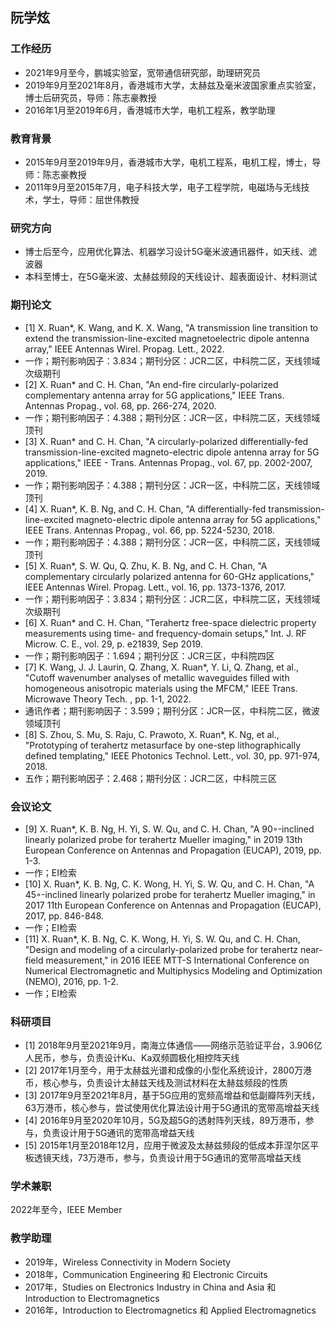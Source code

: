 ## 阮学炫

### 工作经历
- 2021年9月至今，鹏城实验室，宽带通信研究部，助理研究员
- 2019年9月至2021年8月，香港城市大学，太赫兹及毫米波国家重点实验室，博士后研究员，导师：陈志豪教授
- 2016年1月至2019年6月，香港城市大学，电机工程系，教学助理

### 教育背景
- 2015年9月至2019年9月，香港城市大学，电机工程系，电机工程，博士，导师：陈志豪教授
- 2011年9月至2015年7月，电子科技大学，电子工程学院，电磁场与无线技术，学士，导师：屈世伟教授

### 研究方向
- 博士后至今，应用优化算法、机器学习设计5G毫米波通讯器件，如天线、滤波器
- 本科至博士，在5G毫米波、太赫兹频段的天线设计、超表面设计、材料测试

### 期刊论文
- [1] X. Ruan*, K. Wang, and K. X. Wang, "A transmission line transition to extend the transmission-line-excited magnetoelectric dipole antenna array," IEEE Antennas Wirel. Propag. Lett., 2022.
- 一作；期刊影响因子：3.834；期刊分区：JCR二区，中科院二区，天线领域次级期刊
- [2] X. Ruan* and C. H. Chan, "An end-fire circularly-polarized complementary antenna array for 5G applications," IEEE Trans. Antennas Propag., vol. 68, pp. 266-274, 2020.
- 一作；期刊影响因子：4.388；期刊分区：JCR一区，中科院二区，天线领域顶刊
- [3] X. Ruan* and C. H. Chan, "A circularly-polarized differentially-fed transmission-line-excited magneto-electric dipole antenna array for 5G applications," IEEE - Trans. Antennas Propag., vol. 67, pp. 2002-2007, 2019.
- 一作；期刊影响因子：4.388；期刊分区：JCR一区，中科院二区，天线领域顶刊
- [4] X. Ruan*, K. B. Ng, and C. H. Chan, "A differentially-fed transmission-line-excited magneto-electric dipole antenna array for 5G applications," IEEE Trans. Antennas Propag., vol. 66, pp. 5224-5230, 2018.
- 一作；期刊影响因子：4.388；期刊分区：JCR一区，中科院二区，天线领域顶刊
- [5] X. Ruan*, S. W. Qu, Q. Zhu, K. B. Ng, and C. H. Chan, "A complementary circularly polarized antenna for 60-GHz applications," IEEE Antennas Wirel.
Propag. Lett., vol. 16, pp. 1373-1376, 2017.
- 一作；期刊影响因子：3.834；期刊分区：JCR二区，中科院二区，天线领域次级期刊
- [6] X. Ruan* and C. H. Chan, "Terahertz free-space dielectric property measurements using time- and frequency-domain setups," Int. J. RF Microw. C. E., vol. 29, p. e21839, Sep 2019.
- 一作；期刊影响因子：1.694；期刊分区：JCR三区，中科院四区
- [7]  K. Wang, J. J. Laurin, Q. Zhang, X. Ruan*, Y. Li, Q. Zhang, et al., "Cutoff wavenumber analyses of metallic waveguides filled with homogeneous anisotropic
materials using the MFCM," IEEE Trans. Microwave Theory Tech. , pp. 1-1, 2022.
- 通讯作者；期刊影响因子：3.599；期刊分区：JCR一区，中科院二区，微波领域顶刊
- [8] S. Zhou, S. Mu, S. Raju, C. Prawoto, X. Ruan*, K. Ng, et al., "Prototyping of terahertz metasurface by one-step lithographically defined templating," IEEE Photonics Technol. Lett., vol. 30, pp. 971-974, 2018.
- 五作；期刊影响因子：2.468；期刊分区：JCR二区，中科院三区

### 会议论文
- [9] X. Ruan*, K. B. Ng, H. Yi, S. W. Qu, and C. H. Chan, "A 90◦-inclined linearly polarized probe for terahertz Mueller imaging," in 2019 13th European Conference on Antennas and Propagation (EUCAP), 2019, pp. 1-3.
- 一作；EI检索
- [10] X. Ruan*, K. B. Ng, C. K. Wong, H. Yi, S. W. Qu, and C. H. Chan, "A 45◦-inclined linearly polarized probe for terahertz Mueller imaging," in 2017 11th European Conference on Antennas and Propagation (EUCAP), 2017, pp. 846-848.
- 一作；EI检索
- [11] X. Ruan*, K. B. Ng, C. K. Wong, H. Yi, S. W. Qu, and C. H. Chan, "Design and modeling of a circularly-polarized probe for terahertz near-field measurement," in 2016 IEEE MTT-S International Conference on Numerical Electromagnetic and Multiphysics Modeling and Optimization (NEMO), 2016, pp. 1-2.
- 一作；EI检索

### 科研项目
- [1] 2018年9月至2021年9月，南海立体通信——网络示范验证平台，3.906亿人民币，参与，负责设计Ku、Ka双频圆极化相控阵天线
- [2] 2017年1月至今，用于太赫兹光谱和成像的小型化系统设计，2800万港币，核心参与，负责设计太赫兹天线及测试材料在太赫兹频段的性质
- [3] 2017年9月至2021年8月，基于5G应用的宽频高增益和低副瓣阵列天线，63万港币，核心参与，尝试使用优化算法设计用于5G通讯的宽带高增益天线
- [4] 2016年9月至2020年10月，5G及超5G的透射阵列天线，89万港币，参与，负责设计用于5G通讯的宽带高增益天线
- [5] 2015年1月至2018年12月，应用于微波及太赫兹频段的低成本菲涅尔区平板透镜天线，73万港币，参与，负责设计用于5G通讯的宽带高增益天线

### 学术兼职
2022年至今，IEEE Member

### 教学助理
- 2019年，Wireless Connectivity in Modern Society
- 2018年，Communication Engineering 和 Electronic Circuits
- 2017年，Studies on Electronics Industry in China and Asia 和 Introduction to Electromagnetics
- 2016年，Introduction to Electromagnetics 和 Applied Electromagnetics
